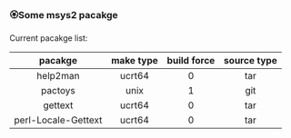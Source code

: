 ### :rosette:Some msys2 pacakge

Current pacakge list:

|pacakge|make type|build force|source type|
|:---:|:---:|:---:|:---:|
|help2man|ucrt64|0|tar|
|pactoys|unix|1|git|
|gettext|ucrt64|0|tar|
|perl-Locale-Gettext|ucrt64|0|tar|
